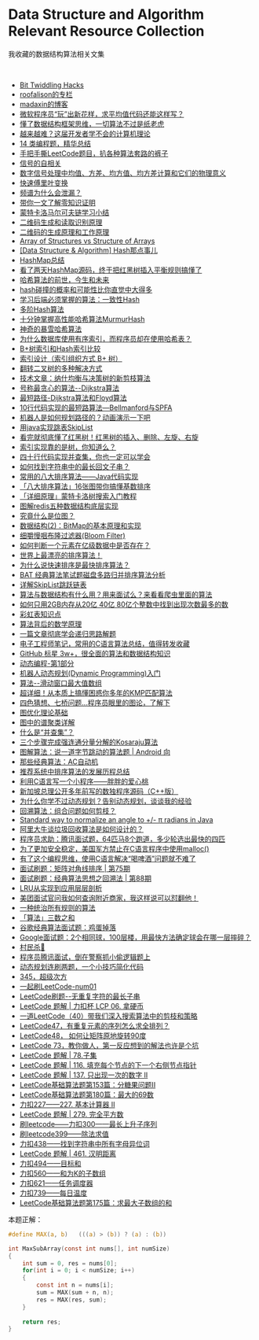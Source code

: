 # Data Structure and Algorithm Relevant Resource Collection
我收藏的数据结构算法相关文集

<br />

- [Bit Twiddling Hacks](http://graphics.stanford.edu/~seander/bithacks.html)
- [roofalison的专栏](http://blog.csdn.net/roofalison)
- [madaxin的博客](https://blog.csdn.net/madaxin)
- [微软程序员“玩”出新花样，求平均值代码还能这样写？](https://blog.csdn.net/csdnnews/article/details/123040610)
- [懂了数据结构框架思维，一切算法不过是纸老虎](https://www.toutiao.com/i6891161141540553227/)
- [越来越难？这届开发者学不会的计算机理论](https://csdnnews.blog.csdn.net/article/details/121560676)
- [14 类编程题，精华总结](https://www.toutiao.com/a6875583843534012940/)
- [手把手撕LeetCode题目，扒各种算法套路的裤子](https://github.com/labuladong/fucking-algorithm)
- [信号的自相关](https://www.toutiao.com/a6820477114291061251/)
- [数字信号处理中均值、方差、均方值、均方差计算和它们的物理意义](https://blog.csdn.net/wordwarwordwar/article/details/63251674)
- [快速傅里叶变换](https://blog.csdn.net/u012531536/article/details/82530285)
- [频谱为什么会泄漏？](https://www.toutiao.com/a6788812208227746317/)
- [带你一文了解零知识证明](https://www.toutiao.com/i6891957348949197319/)
- [蒙特卡洛马尔可夫链学习小结](https://www.toutiao.com/a6822456838559105540/)
- [二维码生成和读取识别原理](https://www.toutiao.com/article/7096338042847330851/)
- [二维码的生成原理和工作原理](https://www.toutiao.com/i6610076801991442958)
- [Array of Structures vs Structure of Arrays](https://blog.csdn.net/ryfdizuo/article/details/9876289)
- [\[Data Structure & Algorithm\] Hash那点事儿](https://www.cnblogs.com/maybe2030/p/4719267.html)
- [HashMap总结](https://www.toutiao.com/a6789806100687356423/)
- [看了两天HashMap源码，终于把红黑树插入平衡规则搞懂了](https://www.toutiao.com/a6876669275780841998/)
- [哈希算法的前世，今生和未来](https://www.toutiao.com/i6588799602516820487)
- [hash碰撞的概率和可能性比你直觉中大得多](https://www.toutiao.com/a6814310785477509636/)
- [学习后端必须掌握的算法：一致性Hash](https://www.toutiao.com/a6666428704681361931)
- [多阶Hash算法](https://www.toutiao.com/i6765283491094462988/)
- [十分钟掌握高性能哈希算法MurmurHash](https://www.toutiao.com/a6761801088178848269/)
- [神奇的暴雪哈希算法](https://www.toutiao.com/a6745681287471694340/)
- [为什么数据库使用有序索引，而程序员却在使用哈希表？](https://www.toutiao.com/i6772835169763066375/)
- [B+树索引和Hash索引比较](https://www.toutiao.com/i6621134277289443848)
- [索引设计（索引组织方式 B+ 树）](https://www.toutiao.com/i6888575934387978755/)
- [翻转二叉树的多种解决方式](https://www.toutiao.com/i6896461238625206795/)
- [技术文章：纳什均衡与决策树的新剪枝算法](https://www.toutiao.com/article/7122388922822492710/)
- [号称最贪心的算法--Dijkstra算法](https://www.toutiao.com/a6747955740704522760/)
- [最短路径-Dijkstra算法和Floyd算法](https://www.toutiao.com/a6730185114266894856)
- [10行代码实现的最短路算法—Bellmanford与SPFA](https://www.toutiao.com/a6868462514028413447/)
- [机器人是如何规划路径的？动画演示一下吧](https://www.toutiao.com/i6894096804996973070/)
- [用java实现跳表SkipList](https://www.toutiao.com/i6886679139722461707/)
- [看完就彻底懂了红黑树！红黑树的插入、删除、左旋、右旋](https://www.toutiao.com/a6771578008592450061/)
- [索引实现靠的是树，你知道么？](https://www.toutiao.com/a6783604636193391108/)
- [四十行代码实现并查集，你也一定可以学会](https://www.toutiao.com/a6821479403835359751/)
- [如何找到字符串中的最长回文子串？](https://blog.csdn.net/csdnnews/article/details/82920678)
- [常用的八大排序算法——Java代码实现](https://www.toutiao.com/i6609876623455945219)
- [「八大排序算法」16张图带你搞懂基数排序](https://www.toutiao.com/i6895996573805707783/)
- [「详细原理」蒙特卡洛树搜索入门教程](https://www.toutiao.com/a6788317604403479052/)
- [图解redis五种数据结构底层实现](https://www.toutiao.com/a6767152330870620676/)
- [究竟什么是位图？](https://www.toutiao.com/a6635969936416047629)
- [数据结构(2)：BitMap的基本原理和实现](https://www.toutiao.com/a6750056805243552270/)
- [细嚼慢咽布隆过滤器(Bloom Filter)](https://www.toutiao.com/a6696450926237975051)
- [如何判断一个元素在亿级数据中是否存在？](https://www.toutiao.com/a6660703104977076750)
- [世界上最漂亮的排序算法！](https://www.toutiao.com/a6673821352278884876/)
- [为什么说快速排序是最快排序算法？](https://www.toutiao.com/a6751314863827452429/)
- [BAT 经典算法笔试题磁盘多路归并排序算法分析](https://www.toutiao.com/a6647346600018444813)
- [详解SkipList跳跃链表](https://www.toutiao.com/a6796096424116224516/)
- [算法与数据结构有什么用？用来面试么？来看看爬虫里面的算法](https://www.toutiao.com/a6697564360186790411)
- [如何只用2GB内存从20亿 40亿 80亿个整数中找到出现次数最多的数](https://www.toutiao.com/a6699568003001877000)
- [彩虹表知识点](https://www.toutiao.com/a6700345554993414659)
- [算法背后的数学原理](https://www.toutiao.com/i6531148094367597069/)
- [一篇文章彻底学会递归思路解题](https://www.toutiao.com/a6794029275667235332/)
- [电子工程师笔记，常用的C语言算法总结，值得转发收藏](https://www.toutiao.com/a6707810577844011524)
- [GitHub 标星 3w+，很全面的算法和数据结构知识](https://toutiao.com/group/6720885496702042638/)
- [动态编程-第1部分](https://www.toutiao.com/a6820867901092790787/)
- [机器人动态规划(Dynamic Programming)入门](https://www.toutiao.com/a6822206094392164878/)
- [算法--滑动窗口最大值数组](https://www.toutiao.com/i6723898482559549959)
- [超详细！从本质上搞懂困惑你多年的KMP匹配算法](https://www.toutiao.com/a6798774228393918988/)
- [四色猜想、七桥问题…程序员眼里的图论，了解下](https://www.toutiao.com/i6534572938727784968/)
- [图优化理论基础](https://www.toutiao.com/i6508166080081428995/)
- [图中的谱聚类详解](https://zhuanlan.zhihu.com/p/266604288)
- [什么是“并查集”？](https://www.toutiao.com/a6866972946481709571/)
- [三个步骤完成强连通分量分解的Kosaraju算法](https://www.toutiao.com/a6872903235632529933/)
- [图解算法：说一道字节跳动的算法题 | Android 向](https://www.toutiao.com/a6727186302137041416)
- [那些经典算法：AC自动机](https://www.toutiao.com/i7017058113769620006/)
- [推荐系统中排序算法的发展历程总结](https://www.toutiao.com/a6742414337744306701/)
- [利用C语言写一个小程序——胖胖的爱心桃](https://www.toutiao.com/a6751694181795627523/)
- [新加坡总理公开多年前写的数独程序源码（C++版）](https://www.toutiao.com/i6906118382995653128/)
- [为什么你学不过动态规划？告别动态规划，谈谈我的经验](https://blog.csdn.net/m0_37907797/article/details/103231054)
- [回溯算法：组合问题如何剪枝？](https://www.toutiao.com/i6888662524376384012/)
- [Standard way to normalize an angle to +/- π radians in Java](https://stackoverflow.com/questions/24234609/standard-way-to-normalize-an-angle-to-π-radians-in-java)
- [阿里大牛谈垃圾回收算法是如何设计的？](https://www.toutiao.com/i6896369834544742923/)
- [程序员求助：腾讯面试题，64匹马8个跑道，多少轮选出最快的四匹](https://www.toutiao.com/i6712396604751495684/)
- [为了更加安全稳定，美国军方禁止在C语言程序中使用malloc()](https://www.toutiao.com/i6702704178403213838/)
- [有了这个编程思维，使用C语言解决“喝啤酒”问题就不难了](https://www.toutiao.com/a6694076771999941124/)
- [面试刷题：矩阵对角线排序 | 第75期](https://www.toutiao.com/a6814726176087474699/)
- [面试刷题：经典算法思想之回溯法 | 第88期](https://www.toutiao.com/a6821776909420986894/)
- [LRU从实现到应用层层剖析](https://www.toutiao.com/a6814994327425516036/)
- [美团面试官问我如何查询附近商家，我这样说可以怼翻他！](https://www.toutiao.com/a6817003686108070414/)
- [一种统治所有规则的算法](https://www.toutiao.com/a6825306743799546372/)
- [「算法」三数之和](https://www.toutiao.com/a6824711640957583879/)
- [谷歌经典算法面试题：鸡蛋掉落](https://www.toutiao.com/a6831811161046909448/)
- [Google面试题：2个相同球，100层楼，用最快方法确定球会在哪一层摔碎？](https://www.toutiao.com/w/i1724066630852619/)
- [村民杀🐶](https://bbs.csdn.net/topics/40308006)
- [程序员腾讯面试，倒在警察抓小偷逻辑题上](https://www.toutiao.com/a6664913656876106243)
- [动态规划连刷两题，一个小技巧简化代码](https://www.toutiao.com/a6828339776404324868/)
- [345，超级次方](https://www.toutiao.com/a6876786168118444552/)
- [一起刷LeetCode-num01](https://mp.weixin.qq.com/s/zz3WQvnwoGLg58SCRn7YjA)
- [LeetCode刷题--无重复字符的最长子串](https://www.toutiao.com/a6799246199313400332/)
- [LeetCode 题解 | 力扣杯 LCP 06. 拿硬币](https://www.toutiao.com/a6825422369729806851/)
- [一道LeetCode（40）带我们深入搜索算法中的剪枝和策略](https://www.toutiao.com/i6804264996227252743/)
- [LeetCode47，有重复元素的序列怎么求全排列？](https://www.toutiao.com/a6812387964971123203/)
- [LeetCode48， 如何让矩阵原地旋转90度](https://www.toutiao.com/a6814792593088446979/)
- [LeetCode 73，教你做人，第一反应想到的解法也许是个坑](https://www.toutiao.com/a6833929824008929800/)
- [LeetCode 题解 | 78.子集](https://www.toutiao.com/a6813999174061654539/)
- [LeetCode 题解 | 116. 填充每个节点的下一个右侧节点指针](https://www.toutiao.com/a6816523994578027020/)
- [LeetCode 题解 | 137. 只出现一次的数字 II](https://www.toutiao.com/a6805077505867776516/)
- [LeetCode基础算法题第153篇：分糖果问题II](https://www.toutiao.com/a6725252066148631051/)
- [LeetCode基础算法题第180篇：最大的69数](https://www.toutiao.com/a6823175299723690500/)
- [力扣227——227. 基本计算器 II](https://www.toutiao.com/a6802777591641014791/)
- [LeetCode 题解 | 279. 完全平方数](https://www.toutiao.com/a6820340627813696008/)
- [刷leetcode——力扣300——最长上升子序列](https://www.toutiao.com/a6781427623433077251/)
- [刷leetcode399——除法求值](https://www.toutiao.com/a6788855826237882891/)
- [力扣438——找到字符串中所有字母异位词](https://www.toutiao.com/a6792093022675796492/)
- [LeetCode 题解 | 461. 汉明距离](https://www.toutiao.com/i6823987167295963660/)
- [力扣494——目标和](https://www.toutiao.com/a6794653825224409604/)
- [力扣560——和为K的子数组](https://www.toutiao.com/a6794967020635947534/)
- [力扣621——任务调度器](https://www.toutiao.com/a6795724124036530695/)
- [力扣739——每日温度](https://www.toutiao.com/a6796891527403536909/)
- [LeetCode基础算法题第175篇：求最大子数组的和](https://www.toutiao.com/a6773930629441520142/)

本题正解：

```c
#define MAX(a, b)   (((a) > (b)) ? (a) : (b))

int MaxSubArray(const int nums[], int numSize)
{
    int sum = 0, res = nums[0];
    for(int i = 0; i < numSize; i++)
    {
        const int n = nums[i];
        sum = MAX(sum + n, n);
        res = MAX(res, sum);
    }
    
    return res;
}

```

